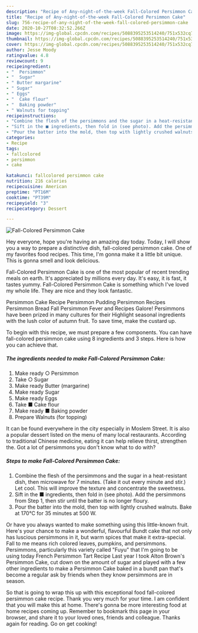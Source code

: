 ```yaml
---
description: "Recipe of Any-night-of-the-week Fall-Colored Persimmon Cake"
title: "Recipe of Any-night-of-the-week Fall-Colored Persimmon Cake"
slug: 756-recipe-of-any-night-of-the-week-fall-colored-persimmon-cake
date: 2020-10-27T08:32:52.266Z
image: https://img-global.cpcdn.com/recipes/5088395253514240/751x532cq70/fall-colored-persimmon-cake-recipe-main-photo.jpg
thumbnail: https://img-global.cpcdn.com/recipes/5088395253514240/751x532cq70/fall-colored-persimmon-cake-recipe-main-photo.jpg
cover: https://img-global.cpcdn.com/recipes/5088395253514240/751x532cq70/fall-colored-persimmon-cake-recipe-main-photo.jpg
author: Jesse Moody
ratingvalue: 4.8
reviewcount: 9
recipeingredient:
- "  Persimmon"
- "  Sugar"
- " Butter margarine"
- " Sugar"
- " Eggs"
- "  Cake flour"
- "  Baking powder"
- " Walnuts for topping"
recipeinstructions:
- "Combine the flesh of the persimmons and the sugar in a heat-resistant dish, then microwave for 7 minutes. (Take it out every minute and stir.) Let cool. This will improve the texture and concentrate the sweetness."
- "Sift in the ■ ingredients, then fold in (see photo). Add the persimmons from Step 1, then stir until the batter is no longer floury."
- "Pour the batter into the mold, then top with lightly crushed walnuts. Bake at 170°C for 35 minutes at 500 W."
categories:
- Recipe
tags:
- fallcolored
- persimmon
- cake

katakunci: fallcolored persimmon cake 
nutrition: 216 calories
recipecuisine: American
preptime: "PT16M"
cooktime: "PT39M"
recipeyield: "3"
recipecategory: Dessert

---
```



![Fall-Colored Persimmon Cake](https://img-global.cpcdn.com/recipes/5088395253514240/751x532cq70/fall-colored-persimmon-cake-recipe-main-photo.jpg)

Hey everyone, hope you're having an amazing day today. Today, I will show you a way to prepare a distinctive dish, fall-colored persimmon cake. One of my favorites food recipes. This time, I'm gonna make it a little bit unique. This is gonna smell and look delicious.

Fall-Colored Persimmon Cake is one of the most popular of recent trending meals on earth. It's appreciated by millions every day. It's easy, it is fast, it tastes yummy. Fall-Colored Persimmon Cake is something which I've loved my whole life. They are nice and they look fantastic.

Persimmon Cake Recipe Persimmon Pudding Persimmon Recipes Persimmon Bread Fall Persimmon Fever and Recipes Galore! Persimmons have been prized in many cultures for their Highlight seasonal ingredients with the lush color of autumn fruit. To save time, make the custard up.


To begin with this recipe, we must prepare a few components. You can have fall-colored persimmon cake using 8 ingredients and 3 steps. Here is how you can achieve that.

<!--inarticleads1-->

##### The ingredients needed to make Fall-Colored Persimmon Cake:

1. Make ready  ○ Persimmon
1. Take  ○ Sugar
1. Make ready  Butter (margarine)
1. Make ready  Sugar
1. Make ready  Eggs
1. Take  ■ Cake flour
1. Make ready  ■ Baking powder
1. Prepare  Walnuts (for topping)


It can be found everywhere in the city especially in Moslem Street. It is also a popular dessert listed on the menu of many local restaurants. According to traditional Chinese medicine, eating it can help relieve thirst, strengthen the. Got a lot of persimmons you don&#39;t know what to do with? 

<!--inarticleads2-->

##### Steps to make Fall-Colored Persimmon Cake:

1. Combine the flesh of the persimmons and the sugar in a heat-resistant dish, then microwave for 7 minutes. (Take it out every minute and stir.) Let cool. This will improve the texture and concentrate the sweetness.
1. Sift in the ■ ingredients, then fold in (see photo). Add the persimmons from Step 1, then stir until the batter is no longer floury.
1. Pour the batter into the mold, then top with lightly crushed walnuts. Bake at 170°C for 35 minutes at 500 W.


Or have you always wanted to make something using this little-known fruit. Here&#39;s your chance to make a wonderful, flavourful Bundt cake that not only has luscious persimmons in it, but warm spices that make it extra-special. Fall to me means rich colored leaves, pumpkins, and persimmons. Persimmons, particularly this variety called &#34;Fuyu&#34; that I&#39;m going to be using today French Persimmon Tart Recipe Last year I took Alton Brown&#39;s Persimmon Cake, cut down on the amount of sugar and played with a few other ingredients to make a Persimmon Cake baked in a bundt pan that&#39;s become a regular ask by friends when they know persimmons are in season. 

So that is going to wrap this up with this exceptional food fall-colored persimmon cake recipe. Thank you very much for your time. I am confident that you will make this at home. There's gonna be more interesting food at home recipes coming up. Remember to bookmark this page in your browser, and share it to your loved ones, friends and colleague. Thanks again for reading. Go on get cooking!
